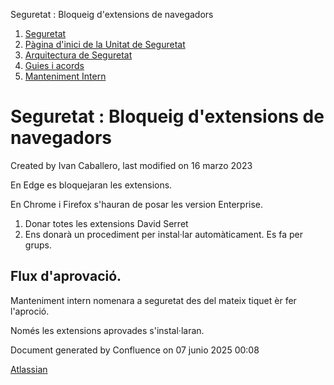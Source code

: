 Seguretat : Bloqueig d'extensions de navegadors  

1.  [Seguretat](index.md)
2.  [Pàgina d'inici de la Unitat de Seguretat](15368362.md)
3.  [Arquitectura de Seguretat](Arquitectura-de-Seguretat_24216213.md)
4.  [Guies i acords](Guies-i-acords_81855860.md)
5.  [Manteniment Intern](Manteniment-Intern_81855878.md)

Seguretat : Bloqueig d'extensions de navegadors
===============================================

Created by Ivan Caballero, last modified on 16 marzo 2023

En Edge es bloquejaran les extensions.

En Chrome i Firefox s'hauran de posar les version Enterprise.

1.  Donar totes les extensions David Serret
2.  Ens donarà un procediment per instal·lar automàticament. Es fa per grups.

  

Flux d'aprovació.
-----------------

Manteniment intern nomenara a seguretat des del mateix tiquet èr fer l'aproció.

Només les extensions aprovades s'instal·laran.

Document generated by Confluence on 07 junio 2025 00:08

[Atlassian](http://www.atlassian.com/)